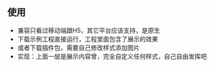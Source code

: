 
## 使用
- 兼容只看过移动端跟H5，其它平台应该支持，是原生
- 下载示例工程直接运行，工程里面包含了展示的效果
- 或者下载插件包，需要自己修改样式添加图片
- 实现：上面一层是展示内容曾，完全自定义任何样式，自己自由发挥吧




